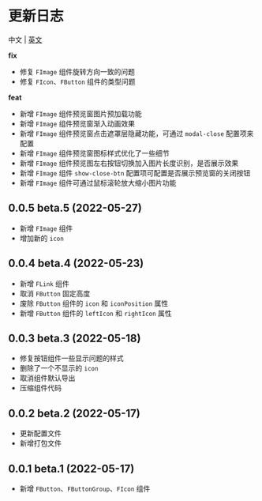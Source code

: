 # 更新日志

中文 | [英文](https://github.com/Tyh2001/fighting-design/blob/master/CHANGELOG.md)

**fix**

- 修复 `FImage` 组件旋转方向一致的问题
- 修复 `FIcon`、`FButton` 组件的类型问题

**feat**

- 新增 `FImage` 组件预览窗图片预加载功能
- 新增 `FImage` 组件预览窗渐入动画效果
- 新增 `FImage` 组件预览窗点击遮罩层隐藏功能，可通过 `modal-close` 配置项来配置
- 新增 `FImage` 组件预览窗图标样式优化了一些细节
- 新增 `FImage` 组件预览图左右按钮切换加入图片长度识别，是否展示效果
- 新增 `FImage` 组件 `show-close-btn` 配置项可配置是否展示预览窗的关闭按钮
- 新增 `FImage` 组件可通过鼠标滚轮放大缩小图片功能

## 0.0.5 beta.5 (2022-05-27)

- 新增 `FImage` 组件
- 增加新的 `icon`

## 0.0.4 beta.4 (2022-05-23)

- 新增 `FLink` 组件
- 取消 `FButton` 固定高度
- 废除 `FButton` 组件的 `icon` 和 `iconPosition` 属性
- 新增 `FButton` 组件的 `leftIcon` 和 `rightIcon` 属性

## 0.0.3 beta.3 (2022-05-18)

- 修复按钮组件一些显示问题的样式
- 删除了一个不显示的 `icon`
- 取消组件默认导出
- 压缩组件代码

## 0.0.2 beta.2 (2022-05-17)

- 更新配置文件
- 新增打包文件

## 0.0.1 beta.1 (2022-05-17)

- 新增 `FButton`、`FButtonGroup`、`FIcon` 组件

